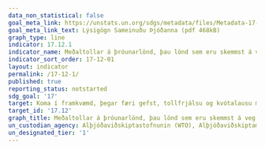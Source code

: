 ```yaml
---
data_non_statistical: false
goal_meta_link: https://unstats.un.org/sdgs/metadata/files/Metadata-17-12-01.pdf
goal_meta_link_text: Lýsigögn Sameinuðu Þjóðanna (pdf 468kB)
graph_type: line
indicator: 17.12.1
indicator_name: Meðaltollar á þróunarlönd, þau lönd sem eru skemmst á veg komin í þróun og lítil eyríki í hópi þróunarríkja.
indicator_sort_order: 17-12-01
layout: indicator
permalink: /17-12-1/
published: true
reporting_status: notstarted
sdg_goal: '17'
target: Koma í framkvæmd, þegar færi gefst, tollfrjálsu og kvótalausu markaðsaðgengi til lengri tíma fyrir þróunarlönd sem eru skemmst á veg komin í samræmi við ákvarðanir Alþjóðaviðskiptastofnunarinnar, meðal annars með því að tryggja gagnsæi, lítið flækjustig og ívilnandi upprunareglur um innflutning frá þessum löndum.  
target_id: '17.12'
graph_title: Meðaltollar á þróunarlönd, þau lönd sem eru skemmst á veg komin í þróun og lítil eyríki í hópi þróunarríkja.
un_custodian_agency: Alþjóðaviðskiptastofnunin (WTO), Alþjóðaviðskiptamiðstöðin (ITC), Ráðstefna Sameinuðu Þjóðanna um viðskipti og þróun (UNCTAD)
un_designated_tier: '1'
---
```

